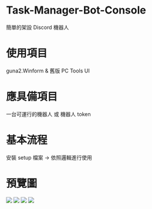# Task-Manager-Bot-Console
簡單的架設 Discord 機器人

# 使用項目
guna2.Winform & 舊版 PC Tools UI

# 應具備項目
一台可運行的機器人 或 機器人 token

# 基本流程
安裝 setup 檔案 -> 依照邏輯進行使用

# 預覽圖
<a href="[link address](https://media.discordapp.net/attachments/1142414389920669756/1145713353973571625/image.png?width=1193&height=671)https://media.discordapp.net/attachments/1142414389920669756/1145713353973571625/image.png?width=1193&height=671"><img src="e"></a>
<a href="https://media.discordapp.net/attachments/1142414389920669756/1145713354791473173/image.png?width=1193&height=671"><img src="e"></a>
<a href="https://media.discordapp.net/attachments/1142414389920669756/1145713355445780592/image.png?width=1193&height=671"><img src="e"></a>
<a href="https://media.discordapp.net/attachments/1142414389920669756/1145713356066529382/image.png?width=1135&height=671"><img src="e"></a>


